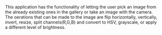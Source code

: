 This application has the functionality of letting the user pick an image from the already existing ones in the gallery or take an image with the camera. The oerations that can be made to the image are flip horizontally, vertically, invert, resize, split channels(R,G,B) and
convert to HSV, grayscale, or apply a different level of brightness.
